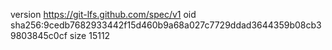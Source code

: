 version https://git-lfs.github.com/spec/v1
oid sha256:9cedb7682933442f15d460b9a68a027c7729ddad3644359b08cb39803845c0cf
size 15112
